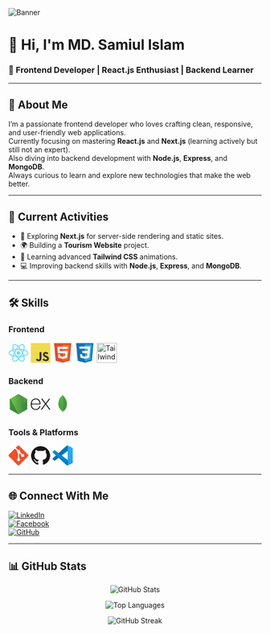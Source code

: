 ![Banner](https://raw.githubusercontent.com/siamulislam17/siamulislam17/main/Green%20and%20Black%20Modern%20Gamer%20YouTube%20Banner%20(2).png)

# 👋 Hi, I'm MD. Samiul Islam
### 🚀 Frontend Developer | React.js Enthusiast | Backend Learner

---

## 📝 About Me
I’m a passionate frontend developer who loves crafting clean, responsive, and user-friendly web applications.  
Currently focusing on mastering **React.js** and **Next.js** (learning actively but still not an expert).  
Also diving into backend development with **Node.js**, **Express**, and **MongoDB**.  
Always curious to learn and explore new technologies that make the web better.

---

## 🔭 Current Activities
- 🚀 Exploring **Next.js** for server-side rendering and static sites.  
- 🌍 Building a **Tourism Website** project.  
- 🎨 Learning advanced **Tailwind CSS** animations.  
- 💻 Improving backend skills with **Node.js**, **Express**, and **MongoDB**.

---

## 🛠 Skills

### Frontend
<p>
  <img src="https://raw.githubusercontent.com/devicons/devicon/master/icons/react/react-original.svg" width="40" height="40" title="React.js"/>
  <img src="https://raw.githubusercontent.com/devicons/devicon/master/icons/javascript/javascript-original.svg" width="40" height="40" title="JavaScript"/>
  <img src="https://raw.githubusercontent.com/devicons/devicon/master/icons/html5/html5-original.svg" width="40" height="40" title="HTML5"/>
  <img src="https://raw.githubusercontent.com/devicons/devicon/master/icons/css3/css3-original.svg" width="40" height="40" title="CSS3"/>
  <img src="https://www.vectorlogo.zone/logos/tailwindcss/tailwindcss-icon.svg" width="40" height="40" title="Tailwind CSS"/>
</p>

### Backend
<p>
  <img src="https://raw.githubusercontent.com/devicons/devicon/master/icons/nodejs/nodejs-original.svg" width="40" height="40" title="Node.js"/>
  <img src="https://raw.githubusercontent.com/devicons/devicon/master/icons/express/express-original.svg" width="40" height="40" title="Express"/>
  <img src="https://raw.githubusercontent.com/devicons/devicon/master/icons/mongodb/mongodb-original.svg" width="40" height="40" title="MongoDB"/>
</p>

### Tools & Platforms
<p>
  <img src="https://raw.githubusercontent.com/devicons/devicon/master/icons/git/git-original.svg" width="40" height="40" title="Git"/>
  <img src="https://raw.githubusercontent.com/devicons/devicon/master/icons/github/github-original.svg" width="40" height="40" title="GitHub"/>
  <img src="https://raw.githubusercontent.com/devicons/devicon/master/icons/vscode/vscode-original.svg" width="40" height="40" title="VS Code"/>
</p>

---

## 🌐 Connect With Me

[![LinkedIn](https://img.shields.io/badge/LinkedIn-blue?style=for-the-badge&logo=linkedin)](https://www.linkedin.com/in/siam-ul-islam-siam-233bb22a0)  
[![Facebook](https://img.shields.io/badge/Facebook-1877F2?style=for-the-badge&logo=facebook&logoColor=white)](https://www.facebook.com/siam.ul.islam.428705)  
[![GitHub](https://img.shields.io/badge/GitHub-black?style=for-the-badge&logo=github)](https://github.com/siamulislam17)


---

## 📊 GitHub Stats
<p align="center">
  <img src="https://github-readme-stats.vercel.app/api?username=siamulislam17&show_icons=true&theme=radical" alt="GitHub Stats" />
</p>
<p align="center">
  <img src="https://github-readme-stats.vercel.app/api/top-langs/?username=siamulislam17&layout=compact&theme=radical" alt="Top Languages" />
</p>
<p align="center">
  <img src="https://streak-stats.vercel.app?user=siamulislam17&theme=radical&hide_border=true" alt="GitHub Streak" />
</p>

